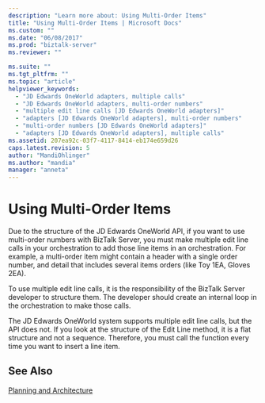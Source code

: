 ```yaml
---
description: "Learn more about: Using Multi-Order Items"
title: "Using Multi-Order Items | Microsoft Docs"
ms.custom: ""
ms.date: "06/08/2017"
ms.prod: "biztalk-server"
ms.reviewer: ""

ms.suite: ""
ms.tgt_pltfrm: ""
ms.topic: "article"
helpviewer_keywords: 
  - "JD Edwards OneWorld adapters, multiple calls"
  - "JD Edwards OneWorld adapters, multi-order numbers"
  - "multiple edit line calls [JD Edwards OneWorld adapters]"
  - "adapters [JD Edwards OneWorld adapters], multi-order numbers"
  - "multi-order numbers [JD Edwards OneWorld adapters]"
  - "adapters [JD Edwards OneWorld adapters], multiple calls"
ms.assetid: 207ea92c-03f7-4117-8414-eb174e659d26
caps.latest.revision: 5
author: "MandiOhlinger"
ms.author: "mandia"
manager: "anneta"
---
```

# Using Multi-Order Items
Due to the structure of the JD Edwards OneWorld API, if you want to use multi-order numbers with BizTalk Server, you must make multiple edit line calls in your orchestration to add those line items in an orchestration. For example, a multi-order item might contain a header with a single order number, and detail that includes several items orders (like Toy 1EA, Gloves 2EA).  
  
 To use multiple edit line calls, it is the responsibility of the BizTalk Server developer to structure them. The developer should create an internal loop in the orchestration to make those calls.  
  
 The JD Edwards OneWorld system supports multiple edit line calls, but the API does not. If you look at the structure of the Edit Line method, it is a flat structure and not a sequence. Therefore, you must call the function every time you want to insert a line item.  
  
## See Also  
 [Planning and Architecture](../core/planning-and-architecture17.md)

